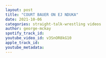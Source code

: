 ```yaml
---
layout: post
title: "COURT BAUER ON EJ NDUKA"
date: 2021-10-06
categories: straight-talk-wrestling videos
author: george-mckay
spotify_track_id: 
youtube_video_id: v3SnOR8kG10
apple_track_id: 
youtube_metadata: 
---
```

